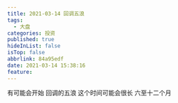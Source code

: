 ```yaml
---
title: 2021-03-14 回调五浪
tags:
  - 大盘
categories: 投资
published: true
hideInList: false
isTop: false
abbrlink: 84a95edf
date: 2021-03-14 15:38:16
feature:
---
```

有可能会开始
回调的五浪
这个时间可能会很长
六至十二个月
<!-- more -->
